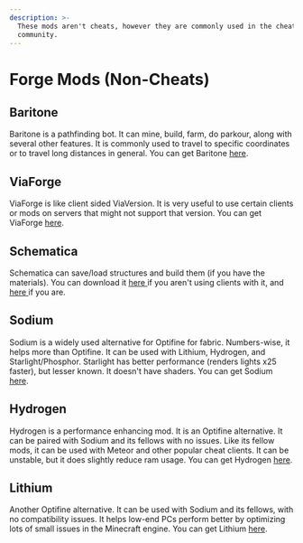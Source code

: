 ```yaml
---
description: >-
  These mods aren't cheats, however they are commonly used in the cheating
  community.
---
```


# Forge Mods \(Non-Cheats\)

## Baritone

Baritone is a pathfinding bot. It can mine, build, farm, do parkour, along with several other features. It is commonly used to travel to specific coordinates or to travel long distances in general. You can get Baritone [here](https://github.com/cabaletta/baritone).

## ViaForge

ViaForge is like client sided ViaVersion. It is very useful to use certain clients or mods on servers that might not support that version. You can get ViaForge [here](https://www.curseforge.com/minecraft/mc-mods/viaforge).

## Schematica

Schematica can save/load structures and build them \(if you have the materials\). You can download it [here ](https://www.curseforge.com/minecraft/mc-mods/schematica)if you aren't using clients with it, and [here ](https://cdn.discordapp.com/attachments/335336049758961666/687308893151690782/Schematica-1.12.2-1.8.0.169-universal_patched.jar)if you are.

## Sodium

Sodium is a widely used alternative for Optifine for fabric. Numbers-wise, it helps more than Optifine. It can be used with Lithium, Hydrogen, and Starlight/Phosphor. Starlight has better performance \(renders lights x25 faster\), but lesser known. It doesn't have shaders. You can get Sodium [here](https://github.com/CaffeineMC/sodium-fabric/releases/).

## Hydrogen

Hydrogen is a performance enhancing mod. It is an Optifine alternative. It can be paired with Sodium and its fellows with no issues. Like its fellow mods, it can be used with Meteor and other popular cheat clients. It can be unstable, but it does slightly reduce ram usage. You can get Hydrogen [here](https://github.com/CaffeineMC/hydrogen-fabric/releases/).

## Lithium

Another Optifine alternative. It can be used with Sodium and its fellows, with no compatibility issues. It helps low-end PCs perform better by optimizing lots of small issues in the Minecraft engine. You can get Lithium [here](https://github.com/CaffeineMC/lithium-fabric/releases/).

